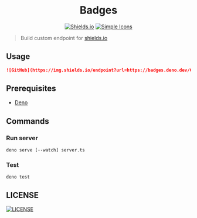 <div align="center">

# Badges

[![Shields.io]](https://shields.io/)
[![Simple Icons]](https://simpleicons.org/)

</div>

> Build custom endpoint for [shields.io](https://shields.io/)

## Usage

```markdown
![GitHub](https://img.shields.io/endpoint?url=https://badges.deno.dev/GitHub)
```

## Prerequisites

- [Deno](https://deno.land/)

## Commands

### Run server

```shell
deno serve [--watch] server.ts
```

### Test

```shell
deno test
```

## LICENSE

[![LICENSE]](./LICENSE)

[Shields.io]: https://img.shields.io/badge/Shields.io-000000?style=for-the-badge&logo=shieldsdotio
[Simple Icons]: https://img.shields.io/badge/Simple_Icons-111111?style=for-the-badge&logo=simpleicons
[LICENSE]: https://img.shields.io/github/license/pers0n4/badges?style=for-the-badge
